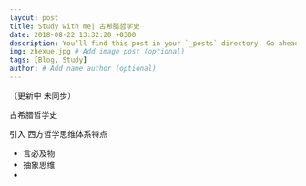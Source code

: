 ```yaml
---
layout: post
title: Study with me| 古希腊哲学史
date: 2018-08-22 13:32:20 +0300
description: You’ll find this post in your `_posts` directory. Go ahead and edit it and re-build the site to see your changes. # Add post description (optional)
img: zhexue.jpg # Add image post (optional)
tags: [Blog, Study]
author: # Add name author (optional)
---
```




（更新中 未同步）

古希腊哲学史

引入 西方哲学思维体系特点

* 言必及物
* 抽象思维
* 

